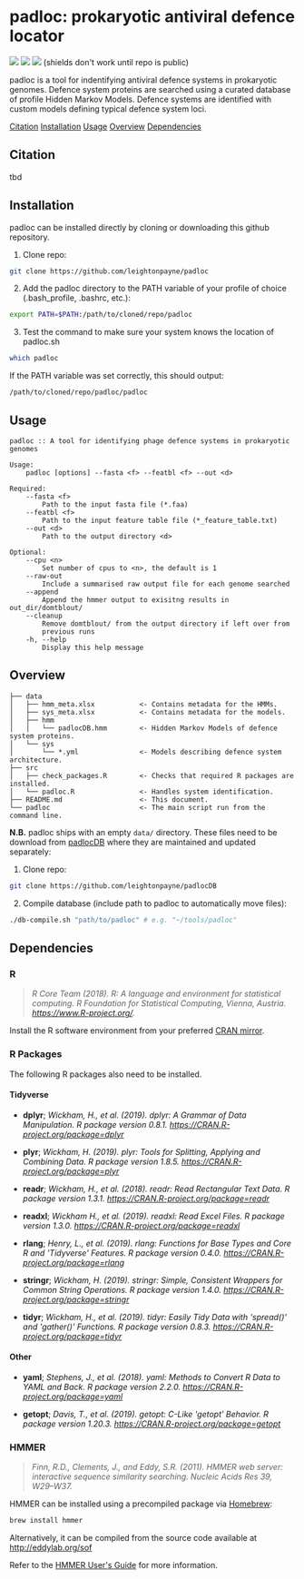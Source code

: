 # padloc: prokaryotic antiviral defence locator

<a href="https://github.com/leightonpayne/padloc/LICENSE" alt="Contributors"><img src="https://img.shields.io/github/license/leightonpayne/padloc" /></a> <a href="https://github.com/leightonpayne/padloc/" alt="Contributors"><img src="https://img.shields.io/github/last-commit/leightonpayne/padloc?label=last%20update" /></a> <a href="https://github.com/leightonpayne/padlocDB/" alt="Contributors"><img src="https://img.shields.io/badge/download-padlocDB-blue" /></a> (shields don't work until repo is public)

padloc is a tool for indentifying antiviral defence systems in prokaryotic genomes. Defence system proteins are searched using a curated database of profile Hidden Markov Models. Defence systems are identified with custom models defining typical defence system loci.

[Citation](#citation)
[Installation](#installation)
[Usage](#usage)
[Overview](#overview)
[Dependencies](#dependencies)

## Citation <a name="citation"> </a>

tbd

## Installation <a name="installation"> </a>

padloc can be installed directly by cloning or downloading this github repository.

1. Clone repo:

```bash
git clone https://github.com/leightonpayne/padloc
```

2. Add the padloc directory to the PATH variable of your profile of choice (.bash_profile, .bashrc, etc.):

```bash
export PATH=$PATH:/path/to/cloned/repo/padloc
```

3. Test the command to make sure your system knows the location of padloc.sh

```bash
which padloc
```

If the PATH variable was set correctly, this should output:

```
/path/to/cloned/repo/padloc/padloc
```

## Usage <a name="usage"> </a>

```
padloc :: A tool for identifying phage defence systems in prokaryotic genomes

Usage: 
    padloc [options] --fasta <f> --featbl <f> --out <d>

Required:
    --fasta <f>     
        Path to the input fasta file (*.faa) 
    --featbl <f>    
        Path to the input feature table file (*_feature_table.txt) 
    --out <d>       
        Path to the output directory <d>

Optional:
    --cpu <n>       
        Set number of cpus to <n>, the default is 1
    --raw-out       
        Include a summarised raw output file for each genome searched
    --append        
        Append the hmmer output to exisitng results in out_dir/domtblout/
    --cleanup
        Remove domtblout/ from the output directory if left over from 
        previous runs
    -h, --help      
        Display this help message
```

## Overview <a name="overview"> </a>

```
├── data
│   ├── hmm_meta.xlsx           <- Contains metadata for the HMMs.
│   ├── sys_meta.xlsx           <- Contains metadata for the models.
│   ├── hmm
│   │   └── padlocDB.hmm        <- Hidden Markov Models of defence system proteins.
│   └── sys
│       └── *.yml               <- Models describing defence system architecture.
├── src
│   ├── check_packages.R        <- Checks that required R packages are installed.
│   └── padloc.R                <- Handles system identification.
├── README.md                   <- This document.
└── padloc                      <- The main script run from the command line.
```

**N.B.** padloc ships with an empty  `data/` directory. These files need to be download from [padlocDB](https://github.com/leightonpayne/padlocDB) where they are maintained and updated separately:

1. Clone repo:

```bash
git clone https://github.com/leightonpayne/padlocDB
```

2. Compile database (include path to padloc to automatically move files):

```bash
./db-compile.sh "path/to/padloc" # e.g. "~/tools/padloc"
```

## Dependencies <a name="dependencies"> </a>

### R

> *R Core Team (2018). R: A language and environment for statistical computing. R Foundation for Statistical Computing, Vienna, Austria. https://www.R-project.org/.*

Install the R software environment from your preferred [CRAN mirror](https://cran.r-project.org/mirrors.html).

### R Packages

The following R packages also need to be installed.

#### Tidyverse

- **dplyr**; *Wickham, H., et al. (2019). dplyr: A Grammar of Data Manipulation. R package version 0.8.1. https://CRAN.R-project.org/package=dplyr*

- **plyr**; *Wickham, H. (2019). plyr: Tools for Splitting, Applying and Combining Data. R package version 1.8.5. https://CRAN.R-project.org/package=plyr*

- **readr**; *Wickham, H., et al. (2018). readr: Read Rectangular Text Data. R package version 1.3.1. https://CRAN.R-project.org/package=readr*

- **readxl**; *Wickham H., et al. (2019). readxl: Read Excel Files. R package version 1.3.0. https://CRAN.R-project.org/package=readxl*

- **rlang**; *Henry, L., et al. (2019). rlang: Functions for Base Types and Core R and 'Tidyverse' Features. R package version 0.4.0. https://CRAN.R-project.org/package=rlang*

- **stringr**; *Wickham, H. (2019). stringr: Simple, Consistent Wrappers for Common String Operations. R package version 1.4.0. https://CRAN.R-project.org/package=stringr*

- **tidyr**; *Wickham, H., et al. (2019). tidyr: Easily Tidy Data with 'spread()' and 'gather()' Functions. R package version 0.8.3. https://CRAN.R-project.org/package=tidyr*

#### Other

- **yaml**; *Stephens, J., et al. (2018). yaml: Methods to Convert R Data to YAML and Back. R package version 2.2.0. https://CRAN.R-project.org/package=yaml*

- **getopt**; *Davis, T., et al. (2019). getopt: C-Like 'getopt' Behavior. R package version 1.20.3. https://CRAN.R-project.org/package=getopt*

### HMMER

> *Finn, R.D., Clements, J., and Eddy, S.R. (2011). HMMER web server: interactive sequence similarity searching. Nucleic Acids Res 39, W29–W37.*

HMMER can be installed using a precompiled package via [Homebrew](https://brew.sh/):

```bash
brew install hmmer
```

Alternatively, it can be compiled from the source code available at http://eddylab.org/sof

Refer to the [HMMER User's Guide](http://eddylab.org/software/hmmer/Userguide.pdf) for more information.
